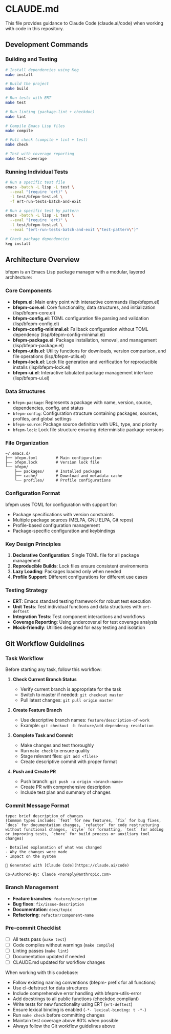 # CLAUDE.md

This file provides guidance to Claude Code (claude.ai/code) when working with code in this repository.

## Development Commands

### Building and Testing
```bash
# Install dependencies using Keg
make install

# Build the project
make build

# Run tests with ERT
make test

# Run linting (package-lint + checkdoc)
make lint

# Compile Emacs Lisp files
make compile

# Full check (compile + lint + test)
make check

# Test with coverage reporting
make test-coverage
```

### Running Individual Tests
```bash
# Run a specific test file
emacs -batch -L lisp -L test \
  --eval "(require 'ert)" \
  -l test/bfepm-test.el \
  -f ert-run-tests-batch-and-exit

# Run a specific test by pattern
emacs -batch -L lisp -L test \
  --eval "(require 'ert)" \
  -l test/bfepm-test.el \
  --eval "(ert-run-tests-batch-and-exit \"test-pattern\")"

# Check package dependencies
keg install
```

## Architecture Overview

bfepm is an Emacs Lisp package manager with a modular, layered architecture:

### Core Components
- **bfepm.el**: Main entry point with interactive commands (lisp/bfepm.el)
- **bfepm-core.el**: Core functionality, data structures, and initialization (lisp/bfepm-core.el)
- **bfepm-config.el**: TOML configuration file parsing and validation (lisp/bfepm-config.el)
- **bfepm-config-minimal.el**: Fallback configuration without TOML dependency (lisp/bfepm-config-minimal.el)
- **bfepm-package.el**: Package installation, removal, and management (lisp/bfepm-package.el)
- **bfepm-utils.el**: Utility functions for downloads, version comparison, and file operations (lisp/bfepm-utils.el)
- **bfepm-lock.el**: Lock file generation and verification for reproducible installs (lisp/bfepm-lock.el)
- **bfepm-ui.el**: Interactive tabulated package management interface (lisp/bfepm-ui.el)

### Data Structures
- `bfepm-package`: Represents a package with name, version, source, dependencies, config, and status
- `bfepm-config`: Configuration structure containing packages, sources, profiles, and global settings
- `bfepm-source`: Package source definition with URL, type, and priority
- `bfepm-lock`: Lock file structure ensuring deterministic package versions

### File Organization
```
~/.emacs.d/
├── bfepm.toml        # Main configuration
├── bfepm.lock        # Version lock file
└── bfepm/
    ├── packages/     # Installed packages
    ├── cache/        # Download and metadata cache
    └── profiles/     # Profile configurations
```

### Configuration Format
bfepm uses TOML for configuration with support for:
- Package specifications with version constraints
- Multiple package sources (MELPA, GNU ELPA, Git repos)
- Profile-based configuration management
- Package-specific configuration and keybindings

### Key Design Principles
1. **Declarative Configuration**: Single TOML file for all package management
2. **Reproducible Builds**: Lock files ensure consistent environments
3. **Lazy Loading**: Packages loaded only when needed
4. **Profile Support**: Different configurations for different use cases

### Testing Strategy
- **ERT**: Emacs standard testing framework for robust test execution
- **Unit Tests**: Test individual functions and data structures with `ert-deftest`
- **Integration Tests**: Test component interactions and workflows
- **Coverage Reporting**: Using undercover.el for test coverage analysis
- **Mock-friendly**: Utilities designed for easy testing and isolation

## Git Workflow Guidelines

### Task Workflow
Before starting any task, follow this workflow:

1. **Check Current Branch Status**
   - Verify current branch is appropriate for the task
   - Switch to master if needed: `git checkout master`
   - Pull latest changes: `git pull origin master`

2. **Create Feature Branch**
   - Use descriptive branch names: `feature/description-of-work`
   - Example: `git checkout -b feature/add-dependency-resolution`

3. **Complete Task and Commit**
   - Make changes and test thoroughly
   - Run `make check` to ensure quality
   - Stage relevant files: `git add <files>`
   - Create descriptive commit with proper format

4. **Push and Create PR**
   - Push branch: `git push -u origin <branch-name>`
   - Create PR with comprehensive description
   - Include test plan and summary of changes

### Commit Message Format
```
type: brief description of changes
(Common types include: `feat` for new features, `fix` for bug fixes, `docs` for documentation changes, `refactor` for code restructuring without functional changes, `style` for formatting, `test` for adding or improving tests, `chore` for build process or auxiliary tool changes)

- Detailed explanation of what was changed
- Why the changes were made
- Impact on the system

🤖 Generated with [Claude Code](https://claude.ai/code)

Co-Authored-By: Claude <noreply@anthropic.com>
```

### Branch Management
- **Feature branches**: `feature/description`
- **Bug fixes**: `fix/issue-description`
- **Documentation**: `docs/topic`
- **Refactoring**: `refactor/component-name`

### Pre-commit Checklist
- [ ] All tests pass (`make test`)
- [ ] Code compiles without warnings (`make compile`)
- [ ] Linting passes (`make lint`)
- [ ] Documentation updated if needed
- [ ] CLAUDE.md updated for workflow changes

When working with this codebase:
- Follow existing naming conventions (bfepm- prefix for all functions)
- Use cl-defstruct for data structures  
- Include comprehensive error handling with bfepm-utils-error
- Add docstrings to all public functions (checkdoc compliant)
- Write tests for new functionality using ERT (`ert-deftest`)
- Ensure lexical binding is enabled (`-*- lexical-binding: t -*-`)
- Run `make check` before committing changes
- Maintain test coverage above 80% when possible
- Always follow the Git workflow guidelines above